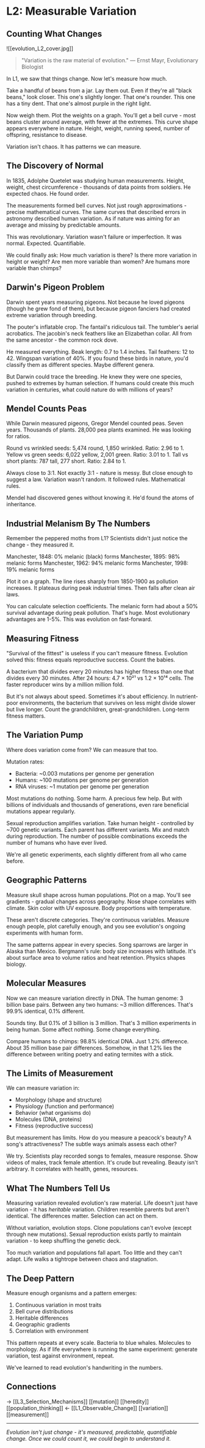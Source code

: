 # L2: Measurable Variation
## Counting What Changes

![[evolution_L2_cover.jpg]]

> "Variation is the raw material of evolution."
> — Ernst Mayr, Evolutionary Biologist

In L1, we saw that things change. Now let's measure how much.

Take a handful of beans from a jar. Lay them out. Even if they're all "black beans," look closer. This one's slightly longer. That one's rounder. This one has a tiny dent. That one's almost purple in the right light.

Now weigh them. Plot the weights on a graph. You'll get a bell curve - most beans cluster around average, with fewer at the extremes. This curve shape appears everywhere in nature. Height, weight, running speed, number of offspring, resistance to disease. 

Variation isn't chaos. It has patterns we can measure.

## The Discovery of Normal

In 1835, Adolphe Quetelet was studying human measurements. Height, weight, chest circumference - thousands of data points from soldiers. He expected chaos. He found order.

The measurements formed bell curves. Not just rough approximations - precise mathematical curves. The same curves that described errors in astronomy described human variation. As if nature was aiming for an average and missing by predictable amounts.

This was revolutionary. Variation wasn't failure or imperfection. It was normal. Expected. Quantifiable.

We could finally ask: How much variation is there? Is there more variation in height or weight? Are men more variable than women? Are humans more variable than chimps?

## Darwin's Pigeon Problem

Darwin spent years measuring pigeons. Not because he loved pigeons (though he grew fond of them), but because pigeon fanciers had created extreme variation through breeding.

The pouter's inflatable crop. The fantail's ridiculous tail. The tumbler's aerial acrobatics. The jacobin's neck feathers like an Elizabethan collar. All from the same ancestor - the common rock dove.

He measured everything. Beak length: 0.7 to 1.4 inches. Tail feathers: 12 to 42. Wingspan variation of 40%. If you found these birds in nature, you'd classify them as different species. Maybe different genera.

But Darwin could trace the breeding. He knew they were one species, pushed to extremes by human selection. If humans could create this much variation in centuries, what could nature do with millions of years?

## Mendel Counts Peas

While Darwin measured pigeons, Gregor Mendel counted peas. Seven years. Thousands of plants. 28,000 pea plants examined. He was looking for ratios.

Round vs wrinkled seeds: 5,474 round, 1,850 wrinkled. Ratio: 2.96 to 1.
Yellow vs green seeds: 6,022 yellow, 2,001 green. Ratio: 3.01 to 1.
Tall vs short plants: 787 tall, 277 short. Ratio: 2.84 to 1.

Always close to 3:1. Not exactly 3:1 - nature is messy. But close enough to suggest a law. Variation wasn't random. It followed rules. Mathematical rules.

Mendel had discovered genes without knowing it. He'd found the atoms of inheritance.

## Industrial Melanism By The Numbers

Remember the peppered moths from L1? Scientists didn't just notice the change - they measured it.

Manchester, 1848: 0% melanic (black) forms
Manchester, 1895: 98% melanic forms
Manchester, 1962: 94% melanic forms
Manchester, 1998: 19% melanic forms

Plot it on a graph. The line rises sharply from 1850-1900 as pollution increases. It plateaus during peak industrial times. Then falls after clean air laws.

You can calculate selection coefficients. The melanic form had about a 50% survival advantage during peak pollution. That's huge. Most evolutionary advantages are 1-5%. This was evolution on fast-forward.

## Measuring Fitness

"Survival of the fittest" is useless if you can't measure fitness. Evolution solved this: fitness equals reproductive success. Count the babies.

A bacterium that divides every 20 minutes has higher fitness than one that divides every 30 minutes. After 24 hours: 4.7 × 10²¹ vs 1.2 × 10¹⁴ cells. The faster reproducer wins by a million million fold.

But it's not always about speed. Sometimes it's about efficiency. In nutrient-poor environments, the bacterium that survives on less might divide slower but live longer. Count the grandchildren, great-grandchildren. Long-term fitness matters.

## The Variation Pump

Where does variation come from? We can measure that too.

Mutation rates:
- Bacteria: ~0.003 mutations per genome per generation
- Humans: ~100 mutations per genome per generation
- RNA viruses: ~1 mutation per genome per generation

Most mutations do nothing. Some harm. A precious few help. But with billions of individuals and thousands of generations, even rare beneficial mutations appear regularly.

Sexual reproduction amplifies variation. Take human height - controlled by ~700 genetic variants. Each parent has different variants. Mix and match during reproduction. The number of possible combinations exceeds the number of humans who have ever lived.

We're all genetic experiments, each slightly different from all who came before.

## Geographic Patterns

Measure skull shape across human populations. Plot on a map. You'll see gradients - gradual changes across geography. Nose shape correlates with climate. Skin color with UV exposure. Body proportions with temperature.

These aren't discrete categories. They're continuous variables. Measure enough people, plot carefully enough, and you see evolution's ongoing experiments with human form.

The same patterns appear in every species. Song sparrows are larger in Alaska than Mexico. Bergmann's rule: body size increases with latitude. It's about surface area to volume ratios and heat retention. Physics shapes biology.

## Molecular Measures

Now we can measure variation directly in DNA. The human genome: 3 billion base pairs. Between any two humans: ~3 million differences. That's 99.9% identical, 0.1% different.

Sounds tiny. But 0.1% of 3 billion is 3 million. That's 3 million experiments in being human. Some affect nothing. Some change everything.

Compare humans to chimps: 98.8% identical DNA. Just 1.2% difference. About 35 million base pair differences. Somehow, in that 1.2% lies the difference between writing poetry and eating termites with a stick.

## The Limits of Measurement

We can measure variation in:
- Morphology (shape and structure)
- Physiology (function and performance)
- Behavior (what organisms do)
- Molecules (DNA, proteins)
- Fitness (reproductive success)

But measurement has limits. How do you measure a peacock's beauty? A song's attractiveness? The subtle ways animals assess each other?

We try. Scientists play recorded songs to females, measure response. Show videos of males, track female attention. It's crude but revealing. Beauty isn't arbitrary. It correlates with health, genes, resources.

## What The Numbers Tell Us

Measuring variation revealed evolution's raw material. Life doesn't just have variation - it has *heritable* variation. Children resemble parents but aren't identical. The differences matter. Selection can act on them.

Without variation, evolution stops. Clone populations can't evolve (except through new mutations). Sexual reproduction exists partly to maintain variation - to keep shuffling the genetic deck.

Too much variation and populations fall apart. Too little and they can't adapt. Life walks a tightrope between chaos and stagnation.

## The Deep Pattern

Measure enough organisms and a pattern emerges:
1. Continuous variation in most traits
2. Bell curve distributions
3. Heritable differences
4. Geographic gradients
5. Correlation with environment

This pattern repeats at every scale. Bacteria to blue whales. Molecules to morphology. As if life everywhere is running the same experiment: generate variation, test against environment, repeat.

We've learned to read evolution's handwriting in the numbers.

## Connections
→ [[L3_Selection_Mechanisms]] [[mutation]] [[heredity]] [[population_thinking]]
← [[L1_Observable_Change]] [[variation]] [[measurement]]

---
*Evolution isn't just change - it's measured, predictable, quantifiable change. Once we could count it, we could begin to understand it.*